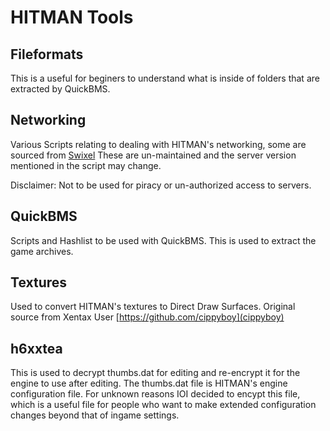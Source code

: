 # HITMAN Tools

## Fileformats
This is a useful for beginers to understand what is inside of folders that are extracted by QuickBMS.

## Networking
Various Scripts relating to dealing with HITMAN's networking, some are sourced from [Swixel](https://github.com/swixel)
These are un-maintained and the server version mentioned in the script may change.

Disclaimer: Not to be used for piracy or un-authorized access to servers.

## QuickBMS
Scripts and Hashlist to be used with QuickBMS. This is used to extract the game archives.

## Textures
Used to convert HITMAN's textures to Direct Draw Surfaces. Original source from Xentax User [https://github.com/cippyboy](cippyboy)

## h6xxtea
This is used to decrypt thumbs.dat for editing and re-encrypt it for the engine to use after editing. The thumbs.dat file is HITMAN's engine configuration file. For unknown reasons IOI decided to encypt this file, which is a useful file for people who want to make extended configuration changes beyond that of ingame settings.
